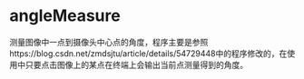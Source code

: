 # angleMeasure
测量图像中一点到摄像头中心点的角度，程序主要是参照https://blog.csdn.net/zmdsjtu/article/details/54729448中的程序修改的，在使用中只要点击图像上的某点在终端上会输出当前点测量得到的角度。
